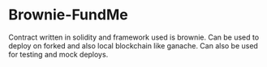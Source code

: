 # Brownie-FundMe

Contract written in solidity and framework used is brownie. Can be used to deploy on forked and also local blockchain like ganache.
Can also be used for testing and mock deploys.
